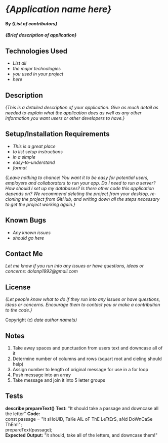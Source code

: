 # _{Application name here}_

#### By _**{List of contributors}**_

#### _{Brief description of application}_

## Technologies Used

* _List all_
* _the major technologies_
* _you used in your project_
* _here_

## Description

_{This is a detailed description of your application. Give as much detail as needed to explain what the application does as well as any other information you want users or other developers to have.}_

## Setup/Installation Requirements

* _This is a great place_
* _to list setup instructions_
* _in a simple_
* _easy-to-understand_
* _format_

_{Leave nothing to chance! You want it to be easy for potential users, employers and collaborators to run your app. Do I need to run a server? How should I set up my databases? Is there other code this application depends on? We recommend deleting the project from your desktop, re-cloning the project from GitHub, and writing down all the steps necessary to get the project working again.}_

## Known Bugs

* _Any known issues_
* _should go here_

## Contact Me

_Let me know if you run into any issues or have questions, ideas or concerns:_
_dolanp1992@gmail.com_

## License

_{Let people know what to do if they run into any issues or have questions, ideas or concerns.  Encourage them to contact you or make a contribution to the code.}_

Copyright (c) _date_ _author name(s)_  

## Notes  

1. Take away spaces and punctuation from users text and downcase all of it 
2. Determine number of columns and rows (squart root and cieling should help)
3. Assign number to length of original message for use in a for loop
4. Push message into an array
5. Take message and join it into 5 letter groups 

## Tests  

**describe prepareText()**
**Test:** "It should take a passage and downcase all the letter"
**Code:**  
const passage = "It sHoUlD, TaKe AlL oF ThE LeTtErS, aNd DoWnCaSe ThEm!";  
prepareText(passage);  
**Expected Output:** "it should, take all of the letters, and downcase them!"  
